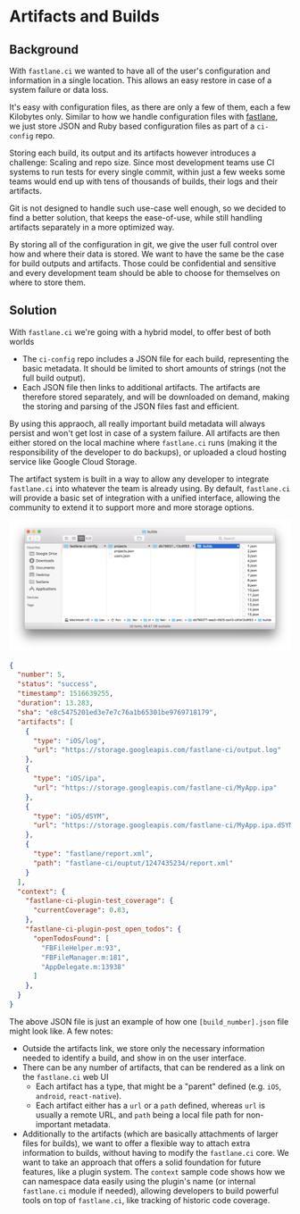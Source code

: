 # Artifacts and Builds

## Background

With `fastlane.ci` we wanted to have all of the user's configuration and information in a single location. This allows an easy restore in case of a system failure or data loss. 

It's easy with configuration files, as there are only a few of them, each a few Kilobytes only. Similar to how we handle configuration files with [fastlane](https://fastlane.tools), we just store JSON and Ruby based configuration files as part of a `ci-config` repo.

Storing each build, its output and its artifacts however introduces a challenge: Scaling and repo size. Since most development teams use CI systems to run tests for every single commit, within just a few weeks some teams would end up with tens of thousands of builds, their logs and their artifacts.

Git is not designed to handle such use-case well enough, so we decided to find a better solution, that keeps the ease-of-use, while still handling artifacts separately in a more optimized way.

By storing all of the configuration in git, we give the user full control over how and where their data is stored. We want to have the same be the case for build outputs and artifacts. Those could be confidential and sensitive and every development team should be able to choose for themselves on where to store them.

## Solution

With `fastlane.ci` we're going with a hybrid model, to offer best of both worlds

- The `ci-config` repo includes a JSON file for each build, representing the basic metadata. It should be limited to short amounts of strings (not the full build output).
- Each JSON file then links to additional artifacts. The artifacts are therefore stored separately, and will be downloaded on demand, making the storing and parsing of the JSON files fast and efficient. 

By using this appraoch, all really important build metadata will always persist and won't get lost in case of a system failure. All artifacts are then either stored on the local machine where `fastlane.ci` runs (making it the responsibility of the developer to do backups), or uploaded a cloud hosting service like Google Cloud Storage.

The artifact system is built in a way to allow any developer to integrate `fastlane.ci` into whatever the team is already using. By default, `fastlane.ci` will provide a basic set of integration with a unified interface, allowing the community to extend it to support more and more storage options.

<img src="assets/build_list.png">

```json
{
  "number": 5,
  "status": "success",
  "timestamp": 1516639255,
  "duration": 13.283,
  "sha": "e8c5475201ed3e7e7c76a1b65301be9769718179",
  "artifacts": [
    {
      "type": "iOS/log",
      "url": "https://storage.googleapis.com/fastlane-ci/output.log"
    },
    {
      "type": "iOS/ipa",
      "url": "https://storage.googleapis.com/fastlane-ci/MyApp.ipa"
    },
    {
      "type": "iOS/dSYM",
      "url": "https://storage.googleapis.com/fastlane-ci/MyApp.ipa.dSYM"
    },
    {
      "type": "fastlane/report.xml",
      "path": "fastlane-ci/ouptut/1247435234/report.xml"
    }
  ],
  "context": {
  	"fastlane-ci-plugin-test_coverage": {
  	  "currentCoverage": 0.83,
  	},
  	"fastlane-ci-plugin-post_open_todos": {
  	  "openTodosFound": [
  	  	"FBFileHelper.m:93",
  	  	"FBFileManager.m:181",
  	  	"AppDelegate.m:13938"
  	  ]
  	},
  }
}
```

The above JSON file is just an example of how one `[build_number].json` file might look like. A few notes:

- Outside the artifacts link, we store only the necessary information needed to identify a build, and show in on the user interface.
- There can be any number of artifacts, that can be rendered as a link on the `fastlane.ci` web UI
	 - Each artifact has a type, that might be a "parent" defined (e.g. `iOS`, `android`, `react-native`).
	 - Each artifact either has a `url` or a `path` defined, whereas `url` is usually a remote URL, and `path` being a local file path for non-important metadata.
- Additionally to the artifacts (which are basically attachments of larger files for builds), we want to offer a flexible way to attach extra information to builds, without having to modify the `fastlane.ci` core. We want to take an approach that offers a solid foundation for future features, like a plugin system. The `context` sample code shows how we can namespace data easily using the plugin's name (or internal `fastlane.ci` module if needed), allowing developers to build powerful tools on top of `fastlane.ci`, like tracking of historic code coverage.
